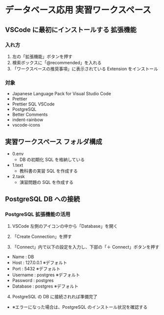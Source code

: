 # データベース応用 実習ワークスペース

## VSCode に最初にインストールする 拡張機能

### 入れ方

1. 左の「拡張機能」ボタンを押す
1. 検索ボックスに「@recommended」を入れる
1. 「ワークスペースの推奨事項」に表示されている Extension をインストール

### 対象

- Japanese Language Pack for Visual Studio Code
- Prettier
- Prettier SQL VSCode
- PostgreSQL
- Better Comments
- indent-rainbow
- vscode-icons

## 実習ワークスペース フォルダ構成

- 0.env
  - DB の初期化 SQL を格納している
- 1.text
  - 教科書の実習 SQL を作成する
- 2.task
  - 演習問題の SQL を作成する

## PostgreSQL DB への接続

### PostgreSQL 拡張機能の活用

1. VSCode 左側のアイコンの中から「Database」を開く

2. 「Create Connection」を押す

3. 「Connect」内で以下の設定を入力し、下部の「＋ Connect」ボタンを押す

- Name : DB
- Host : 127.0.0.1 ※デフォルト
- Port : 5432 ※デフォルト
- Username : postgres ※デフォルト
- Password : postgres
- Database : postgres ※デフォルト

4. PostgreSQL の DB に接続されれば準備完了

- ※エラーになった場合は、PostgreSQL のインストール状況を確認する
